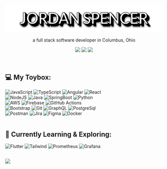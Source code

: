 <div id="header" align="center">
  <img src="https://github.com/jsspen/jsspen/blob/main/banner-name.png">
    <p>a full stack software developer in Columbus, Ohio</p>
  <div id="links">
    <a href="https://linkedin.com/in/jordanspencercbus"><img src="https://custom-icon-badges.demolab.com/badge/linkedin-1E77B5?logoSource=feather&style=for-the-badge&logo=linkedin&logoColor=white"/></a>
    <a href="mailto:Jordan.S.Spencer@gmail.com"><img src="https://custom-icon-badges.demolab.com/badge/Email-D14836?style=for-the-badge&logo=mail&logoColor=white"></a>
    <a href="https://jordan-spencer.com"><img src="https://custom-icon-badges.demolab.com/badge/My%20Portfolio-8A2BE2?style=for-the-badge&logo=briefcase&logoColor=white"/></a>
  </div>
</div>
<br><br>

## 💻 My Toybox:
![JavaScript](https://img.shields.io/badge/Javascript-F7DF1E?style=for-the-badge&logo=javascript&logoColor=000)
![TypeScript](https://img.shields.io/badge/typescript-3178C6.svg?style=for-the-badge&logo=typescript&logoColor=white)
![Angular](https://img.shields.io/badge/Angular-DD0031?style=for-the-badge&logo=angular&logoColor=white)
![React](https://img.shields.io/badge/react-%2320232a.svg?style=for-the-badge&logo=react&logoColor=%2361DAFB)<br/>
![NodeJS](https://img.shields.io/badge/node.js-6DA55F?style=for-the-badge&logo=node.js&logoColor=white)
![Java](https://img.shields.io/badge/java-%23ED8B00.svg?style=for-the-badge&logo=openjdk&logoColor=white)
![SpringBoot](https://img.shields.io/badge/Spring_Boot-F2F4F9?style=for-the-badge&logo=spring-boot)
![Python](https://img.shields.io/badge/python-3670A0?style=for-the-badge&logo=python&logoColor=ffdd54)</br>
![AWS](https://img.shields.io/badge/AWS-232F3E.svg?style=for-the-badge&logo=amazonwebservices&logoColor=white)
![Firebase](https://img.shields.io/badge/Firebase-DD2C00.svg?style=for-the-badge&logo=firebase&logoColor=white)
![GitHub Actions](https://img.shields.io/badge/GitHub_Actions-2088FF?style=for-the-badge&logo=github-actions&logoColor=white)<br/>
![Bootstrap](https://img.shields.io/badge/bootstrap-%238511FA.svg?style=for-the-badge&logo=bootstrap&logoColor=white)
![Git](https://img.shields.io/badge/GIT-E44C30?style=for-the-badge&logo=git&logoColor=white)
![GraphQL](https://img.shields.io/badge/-GraphQL-E10098?style=for-the-badge&logo=graphql&logoColor=white)
![PostgreSql](https://img.shields.io/badge/PostgreSQL-316192?style=for-the-badge&logo=postgresql&logoColor=white)<br/>
![Postman](https://img.shields.io/badge/Postman-FF6C37?style=for-the-badge&logo=Postman&logoColor=white)
![Jira](https://img.shields.io/badge/jira-%230A0FFF.svg?style=for-the-badge&logo=jira&logoColor=white)
![Figma](https://img.shields.io/badge/figma-%23F24E1E.svg?style=for-the-badge&logo=figma&logoColor=white)
![Docker](https://img.shields.io/badge/docker-2496ED?style=for-the-badge&logo=docker&logoColor=white)
<br><br>
## 📖 Currently Learning & Exploring:
![Flutter](https://img.shields.io/badge/Flutter-02569B?style=for-the-badge&logo=flutter)
![Tailwind](https://img.shields.io/badge/Tailwind-06B6D4?style=for-the-badge&logo=tailwindcss&logoColor=white)
![Prometheus](https://img.shields.io/badge/Prometheus-E6522C?style=for-the-badge&logo=Prometheus&logoColor=white)
![Grafana](https://img.shields.io/badge/grafana-F46800?style=for-the-badge&logo=grafana&logoColor=white)
<br><br>
<div id="footer">
  <div id="stats" max-width=100%>
    <img src="https://github-readme-stats.vercel.app/api/top-langs/?username=jsspen&hide_progress=true" height=150px>
  </div>
</div>
